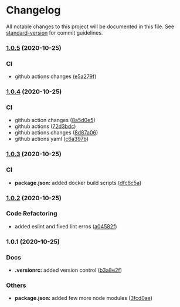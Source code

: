 # Changelog

All notable changes to this project will be documented in this file. See [standard-version](https://github.com/conventional-changelog/standard-version) for commit guidelines.

### [1.0.5](https://github.com/SuveshBaskar/kubernetes-dashboard-proxy/compare/v1.0.4...v1.0.5) (2020-10-25)


### CI

* github actions changes ([e5a279f](https://github.com/SuveshBaskar/kubernetes-dashboard-proxy/commit/e5a279fd0e78dbfb24fb4c6fe67406da4bec4ac9))

### [1.0.4](https://github.com/SuveshBaskar/kubernetes-dashboard-proxy/compare/v1.0.3...v1.0.4) (2020-10-25)


### CI

* github action changes ([8a5d0e5](https://github.com/SuveshBaskar/kubernetes-dashboard-proxy/commit/8a5d0e517985597bcac009e42fc4c69e8bcad00a))
* github actions ([72d3bdc](https://github.com/SuveshBaskar/kubernetes-dashboard-proxy/commit/72d3bdcd3a6a0e3d2cf7389bdb862afdf704b4ee))
* github actions changes ([8d87a06](https://github.com/SuveshBaskar/kubernetes-dashboard-proxy/commit/8d87a0618be53aef171c6129209f8906a668302b))
* github actions yaml ([c6a397b](https://github.com/SuveshBaskar/kubernetes-dashboard-proxy/commit/c6a397b46f1a5012bfa13eabedc774b3daa4aaca))

### [1.0.3](https://github.com/SuveshBaskar/kubernetes-dashboard-proxy/compare/v1.0.2...v1.0.3) (2020-10-25)


### CI

* **package.json:** added docker build scripts ([dfc6c5a](https://github.com/SuveshBaskar/kubernetes-dashboard-proxy/commit/dfc6c5a9df385bc5ed52f06446222bfd20755ac6))

### [1.0.2](https://github.com/SuveshBaskar/kubernetes-dashboard-proxy/compare/v1.0.1...v1.0.2) (2020-10-25)


### Code Refactoring

* added eslint and fixed lint erros ([a04582f](https://github.com/SuveshBaskar/kubernetes-dashboard-proxy/commit/a04582f44803bdadfae7db7c1111a48e360c472c))

### 1.0.1 (2020-10-25)


### Docs

* **.versionrc:** added version control ([b3a8e2f](https://github.com/SuveshBaskar/kubernetes-dashboard-proxy/commit/b3a8e2f9ec7b80c82c977ffc9aae59eb27e02669))


### Others

* **package.json:** added few more node modules ([3fcd0ae](https://github.com/SuveshBaskar/kubernetes-dashboard-proxy/commit/3fcd0ae41bff65650e78c88f04636ef41d298f7b))
